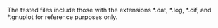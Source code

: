 The tested files include those with the extensions *.dat, *.log, *.cif, and *.gnuplot for reference purposes only.
